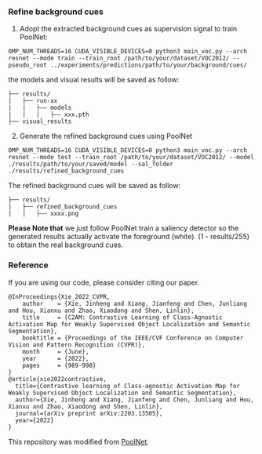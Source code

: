 ### Refine background cues

1. Adopt the extracted background cues as supervision signal to train PoolNet:
```
OMP_NUM_THREADS=16 CUDA_VISIBLE_DEVICES=0 python3 main_voc.py --arch resnet --mode train --train_root /path/to/your/dataset/VOC2012/ --pseudo_root ../experiments/predictions/path/to/your/background/cues/
```
the models and visual results will be saved as follow: 
```
├── results/
|   ├── run-xx
|   |   ├—— models
|   |   |   ├—— xxx.pth
├── visual_results
```
2. Generate the refined background cues using PoolNet

```
OMP_NUM_THREADS=16 CUDA_VISIBLE_DEVICES=0 python3 main_voc.py --arch resnet --mode test --train_root /path/to/your/dataset/VOC2012/ --model ./results/path/to/your/saved/model --sal_folder ./results/refined_background_cues
```

The refined background cues will be saved as follow:

```
├── results/
|   ├── refined_background_cues
|   |   ├—— xxxx.png
```

**Please Note that** we just follow PoolNet train a saliency detector so the generated results actually activate the foreground (white). (1 - results/255) to obtain the real background cues.
### Reference

If you are using our code, please consider citing our paper.

```
@InProceedings{Xie_2022_CVPR,
    author    = {Xie, Jinheng and Xiang, Jianfeng and Chen, Junliang and Hou, Xianxu and Zhao, Xiaodong and Shen, Linlin},
    title     = {C2AM: Contrastive Learning of Class-Agnostic Activation Map for Weakly Supervised Object Localization and Semantic Segmentation},
    booktitle = {Proceedings of the IEEE/CVF Conference on Computer Vision and Pattern Recognition (CVPR)},
    month     = {June},
    year      = {2022},
    pages     = {989-998}
}
@article{xie2022contrastive,
  title={Contrastive learning of Class-agnostic Activation Map for Weakly Supervised Object Localization and Semantic Segmentation},
  author={Xie, Jinheng and Xiang, Jianfeng and Chen, Junliang and Hou, Xianxu and Zhao, Xiaodong and Shen, Linlin},
  journal={arXiv preprint arXiv:2203.13505},
  year={2022}
}
```

This repository was modified from [PoolNet](https://github.com/backseason/PoolNet).

